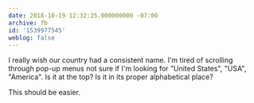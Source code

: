```yaml
---
date: 2018-10-19 12:32:25.000000000 -07:00
archive: fb
id: '1539977545'
weblog: false
---
```


I really wish our country had a consistent name. I'm tired of scrolling through pop-up menus not sure if I'm looking for "United States", "USA", "America". Is it at the top? Is it in its proper alphabetical place?

This should be easier.
